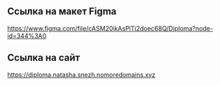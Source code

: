 ## Ссылка на макет Figma 

https://www.figma.com/file/cASM20ikAsPlTi2doec68Q/Diploma?node-id=344%3A0

## Ссылка на сайт 

https://diploma.natasha.snezh.nomoredomains.xyz